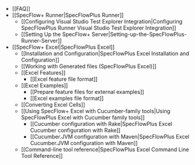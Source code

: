 * [[FAQ]]
* [[SpecFlow+ Runner|SpecFlowPlus Runner]]
    * [[Configuring Visual Studio Test Explorer Integration|Configuring SpecFlowPlus Runner Visual Studio Test Explorer Integration]]
    * [[Setting Up the SpecFlow+ Server|Setting-up-the-SpecFlowPlus-Runner-Server]]
* [[SpecFlow+ Excel|SpecFlowPlus Excel]]
    * [[Installation and Configuration|SpecFlowPlus Excel Installation and Configuration]]
    * [[Working with Generated files (SpecFlowPlus Excel)]]
    * [[Excel Features]]
        * [[Excel feature file format]]
    * [[Excel Examples]]
        * [[Prepare feature files for external examples]]
        * [[Excel examples file format]]
    * [[Converting Excel Cells]]
    * [[Using SpecFlow+ Excel with Cucumber-family tools|Using SpecFlowPlus Excel with Cucumber family tools]]
        * [[Cucumber configuration with Rake|SpecFlowPlus Excel Cucumber configuration with Rake]]
        * [[Cucumber.JVM configuration with Maven|SpecFlowPlus Excel Cucumber.JVM configuration with Maven]]
    * [[Command-line tool reference|SpecFlowPlus Excel Command Line Tool Reference]]
